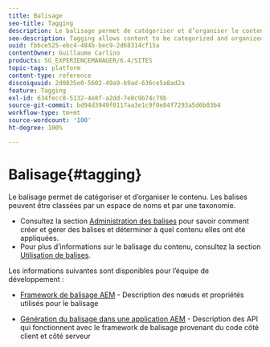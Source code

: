 ```yaml
---
title: Balisage
seo-title: Tagging
description: Le balisage permet de catégoriser et d’organiser le contenu.
seo-description: Tagging allows content to be categorized and organized
uuid: fbbce525-ebc4-484b-bec9-2d68314cf15a
contentOwner: Guillaume Carlino
products: SG_EXPERIENCEMANAGER/6.4/SITES
topic-tags: platform
content-type: reference
discoiquuid: 2d0835e0-5602-49a9-b9ad-636ce5a8ad2a
feature: Tagging
exl-id: 634fecc8-5132-4e8f-a2dd-7e8c9b74c79b
source-git-commit: bd94d3949f0117aa3e1c9f0e84f7293a5d6b03b4
workflow-type: tm+mt
source-wordcount: '100'
ht-degree: 100%

---
```


# Balisage{#tagging}

Le balisage permet de catégoriser et d’organiser le contenu. Les balises peuvent être classées par un espace de noms et par une taxonomie.

* Consultez la section [Administration des balises](/help/sites-administering/tags.md) pour savoir comment créer et gérer des balises et déterminer à quel contenu elles ont été appliquées.
* Pour plus d’informations sur le balisage du contenu, consultez la section [Utilisation de balises](/help/sites-authoring/tags.md).

Les informations suivantes sont disponibles pour l’équipe de développement :

* [Framework de balisage AEM](/help/sites-developing/framework.md) - Description des nœuds et propriétés utilisés pour le balisage

* [Génération du balisage dans une application AEM](/help/sites-developing/building.md) - Description des API qui fonctionnent avec le framework de balisage provenant du code côté client et côté serveur
